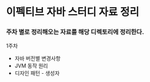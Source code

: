 # 이펙티브 자바 스터디 자료 정리

### 주차 별로 정리해오는 자료를 해당 디렉토리에 정리한다.

1주차 
- 자바 버전별 변경사항
- JVM 동작 원리
- 디자인 패턴 - 생성자